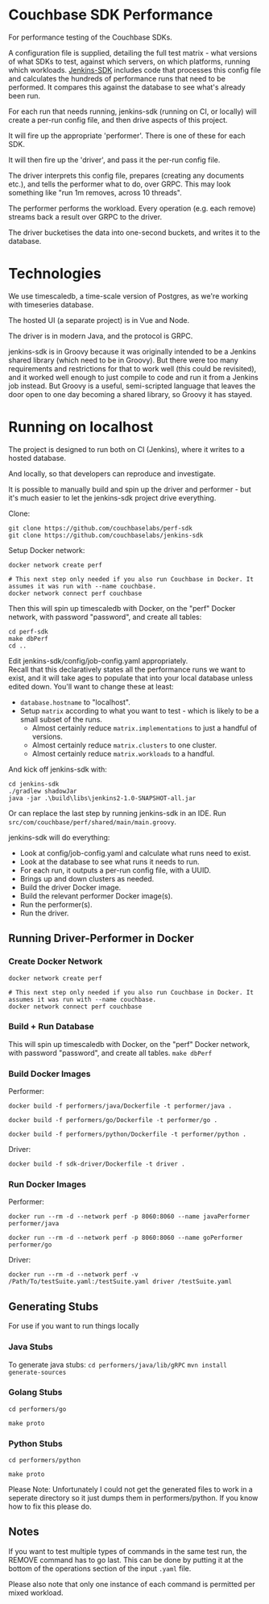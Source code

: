 # Couchbase SDK Performance
For performance testing of the Couchbase SDKs.

A configuration file is supplied, detailing the full test matrix - what versions of what SDKs to test, against which servers, on which platforms, running which workloads.
[Jenkins-SDK](https://github.com/couchbaselabs/jenkins-sdk) includes code that processes this config file and calculates the hundreds of performance runs that need to be performed.
It compares this against the database to see what's already been run.

For each run that needs running, jenkins-sdk (running on CI, or locally) will create a per-run config file, and then drive aspects of this project.

It will fire up the appropriate 'performer'.  There is one of these for each SDK.

It will then fire up the 'driver', and pass it the per-run config file.

The driver interprets this config file, prepares (creating any documents etc.), and tells the performer what to do, over GRPC.
This may look something like "run 1m removes, across 10 threads".

The performer performs the workload.
Every operation (e.g. each remove) streams back a result over GRPC to the driver.

The driver bucketises the data into one-second buckets, and writes it to the database.

# Technologies
We use timescaledb, a time-scale version of Postgres, as we're working with timeseries database.

The hosted UI (a separate project) is in Vue and Node.

The driver is in modern Java, and the protocol is GRPC.

jenkins-sdk is in Groovy because it was originally intended to be a Jenkins shared library (which need to be in Groovy).
But there were too many requirements and restrictions for that to work well (this could be revisited), and it worked well enough to just compile to code and run it from a Jenkins job instead.
But Groovy is a useful, semi-scripted language that leaves the door open to one day becoming a shared library, so Groovy it has stayed.

# Running on localhost
The project is designed to run both on CI (Jenkins), where it writes to a hosted database.

And locally, so that developers can reproduce and investigate.

It is possible to manually build and spin up the driver and performer - but it's much easier to let the jenkins-sdk project drive everything.

Clone:
```
git clone https://github.com/couchbaselabs/perf-sdk
git clone https://github.com/couchbaselabs/jenkins-sdk
```

Setup Docker network:

```
docker network create perf

# This next step only needed if you also run Couchbase in Docker. It assumes it was run with --name couchbase.
docker network connect perf couchbase
```

Then this will spin up timescaledb with Docker, on the "perf" Docker network, with password "password", and create all tables:
```
cd perf-sdk
make dbPerf
cd ..
```

Edit jenkins-sdk/config/job-config.yaml appropriately.  
Recall that this declaratively states all the performance runs we want to exist, and it will take ages to populate that into your local database unless edited down.
You'll want to change these at least:
* `database.hostname` to "localhost".
* Setup `matrix` according to what you want to test - which is likely to be a small subset of the runs.
  * Almost certainly reduce `matrix.implementations` to just a handful of versions.
  * Almost certainly reduce `matrix.clusters` to one cluster.
  * Almost certainly reduce `matrix.workloads` to a handful.


And kick off jenkins-sdk with:
```
cd jenkins-sdk
./gradlew shadowJar
java -jar .\build\libs\jenkins2-1.0-SNAPSHOT-all.jar
```

Or can replace the last step by running jenkins-sdk in an IDE.  Run `src/com/couchbase/perf/shared/main/main.groovy`.

jenkins-sdk will do everything:

* Look at config/job-config.yaml and calculate what runs need to exist.
* Look at the database to see what runs it needs to run.
* For each run, it outputs a per-run config file, with a UUID.
* Brings up and down clusters as needed.
* Build the driver Docker image.
* Build the relevant performer Docker image(s).
* Run the performer(s).
* Run the driver.

## Running Driver-Performer in Docker
### Create Docker Network
```
docker network create perf

# This next step only needed if you also run Couchbase in Docker. It assumes it was run with --name couchbase.
docker network connect perf couchbase
```

### Build + Run Database
This will spin up timescaledb with Docker, on the "perf" Docker network, with password "password", and create all tables.
`make dbPerf`

### Build Docker Images
Performer:

`docker build -f performers/java/Dockerfile -t performer/java .`

`docker build -f performers/go/Dockerfile -t performer/go .`

`docker build -f performers/python/Dockerfile -t performer/python .`

Driver:

`docker build -f sdk-driver/Dockerfile -t driver .`

### Run Docker Images
Performer:

`docker run --rm -d --network perf -p 8060:8060 --name javaPerformer performer/java`

`docker run --rm -d --network perf -p 8060:8060 --name goPerformer performer/go`

Driver:

`docker run --rm -d --network perf -v /Path/To/testSuite.yaml:/testSuite.yaml driver /testSuite.yaml`

## Generating Stubs
For use if you want to run things locally
### Java Stubs
To generate java stubs:
`cd performers/java/lib/gRPC`
`mvn install generate-sources`

### Golang Stubs
`cd performers/go`

`make proto`

### Python Stubs
`cd performers/python`

`make proto`

Please Note: Unfortunately I could not get the generated files to work in a seperate directory so it just dumps them in
performers/python. If you know how to fix this please do.

## Notes
If you want to test multiple types of commands in the same test run, the REMOVE command has to go last.
This can be done by putting it at the bottom of the operations section of the input `.yaml` file.

Please also note that only one instance of each command is permitted per mixed workload.

